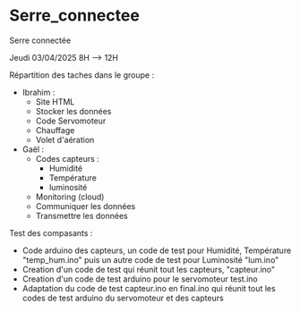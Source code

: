 # Serre_connectee
Serre connectée 

Jeudi 03/04/2025 8H --> 12H

Répartition des taches dans le groupe :
- Ibrahim :
  - Site HTML
  - Stocker les données
  - Code Servomoteur
  - Chauffage
  - Volet d'aération
- Gaël :
  - Codes capteurs :
    - Humidité
    - Température
    - luminosité
  - Monitoring (cloud)
  - Communiquer les données
  - Transmettre les données


Test des compasants :
 - Code arduino des capteurs, un code de test pour Humidité, Température "temp_hum.ino" puis un autre code de test pour Luminosité "lum.ino"
 - Creation d'un code de test qui réunit tout les capteurs, "capteur.ino"
 - Creation d'un code de test arduino pour le servomoteur test.ino
 - Adaptation du code de test capteur.ino en final.ino qui réunit tout les codes de test arduino du servomoteur et des capteurs

